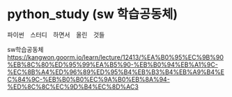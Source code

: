 # python_study (sw 학습공동체)
파이썬　스터디　하면서　올린　것들

sw학습공동체  
https://kangwon.goorm.io/learn/lecture/12413/%EA%B0%95%EC%9B%90%EB%8C%80%ED%95%99%EA%B5%90-%EB%B0%94%EB%A1%9C-%EC%8B%A4%ED%96%89%ED%95%B4%EB%B3%B4%EB%A9%B4%EC%84%9C-%EB%B0%B0%EC%9A%B0%EB%8A%94-%ED%8C%8C%EC%9D%B4%EC%8D%AC3
